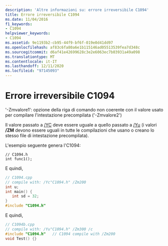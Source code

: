 ```yaml
---
description: 'Altre informazioni su: errore irreversibile C1094'
title: Errore irreversibile C1094
ms.date: 11/04/2016
f1_keywords:
- C1094
helpviewer_keywords:
- C1094
ms.assetid: 9e1193b2-cb95-44f9-bf6f-019e0d41dd97
ms.openlocfilehash: af83c6fa80a6e1b115146ad05513539fea7d348c
ms.sourcegitcommit: d6af41e42699628c3e2e6063ec7b03931a49a098
ms.translationtype: MT
ms.contentlocale: it-IT
ms.lasthandoff: 12/11/2020
ms.locfileid: "97145093"
---
```

# <a name="fatal-error-c1094"></a>Errore irreversibile C1094

'-Zmvalore1': opzione della riga di comando non coerente con il valore usato per compilare l'intestazione precompilata ('-Zmvalore2')

Il valore passato a [/YC](../../build/reference/yc-create-precompiled-header-file.md) deve essere uguale a quello passato a [/Yu](../../build/reference/yu-use-precompiled-header-file.md) (i valori **/ZM** devono essere uguali in tutte le compilazioni che usano o creano lo stesso file di intestazione precompilata).

L'esempio seguente genera l'C1094:

```
// C1094.h
int func1();
```

E quindi,

```cpp
// C1094.cpp
// compile with: /Yc"C1094.h" /Zm200
int u;
int main() {
   int sd = 32;
}
#include "C1094.h"
```

E quindi,

```cpp
// C1094b.cpp
// compile with: /Yu"C1094.h" /Zm300 /c
#include "C1094.h"   // C1094 compile with /Zm200
void Test() {}
```
